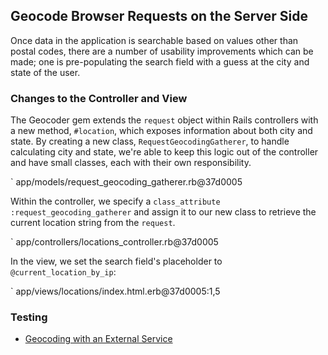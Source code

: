 ## Geocode Browser Requests on the Server Side

Once data in the application is searchable based on values other than postal
codes, there are a number of usability improvements which can be made; one is
pre-populating the search field with a guess at the city and state of the
user.

### Changes to the Controller and View

The Geocoder gem extends the `request` object within Rails controllers with a
new method, `#location`, which exposes information about both city and state.
By creating a new class, `RequestGeocodingGatherer`, to handle calculating
city and state, we're able to keep this logic out of the controller and have
small classes, each with their own responsibility.

` app/models/request_geocoding_gatherer.rb@37d0005

Within the controller, we specify a `class_attribute
:request_geocoding_gatherer` and assign it to our new class to retrieve the
current location string from the `request`.

` app/controllers/locations_controller.rb@37d0005

In the view, we set the search field's placeholder to `@current_location_by_ip`:

` app/views/locations/index.html.erb@37d0005:1,5

### Testing
* [Geocoding with an External Service](#geocoding-with-an-external-service)
